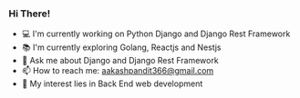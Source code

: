 ### Hi There!

 - :computer: I'm currently working on Python Django and Django Rest Framework
 - :books: I'm currently exploring Golang, Reactjs and Nestjs
 - :wave: Ask me about Django and Django Rest Framework
 - :mailbox: How to reach me: aakashpandit366@gmail.com
 - :grimacing: My interest lies in Back End web development
 

 
